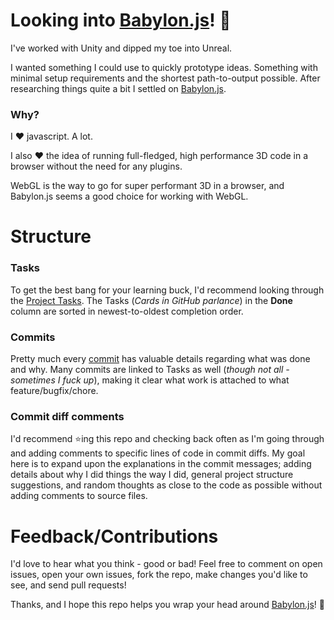 Looking into [Babylon.js](https://www.babylonjs.com/)! :metal:
=======================

I've worked with Unity and dipped my toe into Unreal.

I wanted something I could use to quickly prototype ideas. Something with minimal setup requirements and the shortest path-to-output possible. After researching things quite a bit I settled on [Babylon.js](https://www.babylonjs.com/).

### Why?

I :heart: javascript. A lot.

I also :heart: the idea of running full-fledged, high performance 3D code in a browser without the need for any plugins.

WebGL is the way to go for super performant 3D in a browser, and Babylon.js seems a good choice for working with WebGL.

Structure
=========

### Tasks

To get the best bang for your learning buck, I'd recommend looking through the [Project Tasks](https://github.com/MayBGames/babbling-on/projects/1). The Tasks (_Cards in GitHub parlance_) in the **Done** column are sorted in newest-to-oldest completion order.

### Commits

Pretty much every [commit](https://github.com/MayBGames/babbling-on/commits/master) has valuable details regarding what was done and why. Many commits are linked to Tasks as well (_though not all - sometimes I fuck up_), making it clear what work is attached to what feature/bugfix/chore.

### Commit diff comments

I'd recommend :star:ing this repo and checking back often as I'm going through and adding comments to specific lines of code in commit diffs. My goal here is to expand upon the explanations in the commit messages; adding details about why I did things the way I did, general project structure suggestions, and random thoughts as close to the code as possible without adding comments to source files.

Feedback/Contributions
======================

I'd love to hear what you think - good or bad! Feel free to comment on open issues, open your own issues, fork the repo, make changes you'd like to see, and send pull requests!

Thanks, and I hope this repo helps you wrap your head around [Babylon.js](https://www.babylonjs.com/)! :metal:
